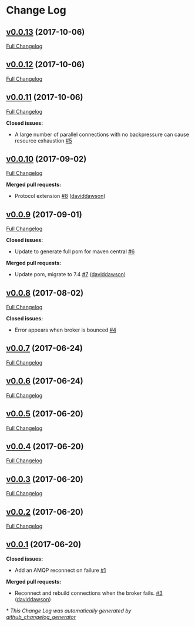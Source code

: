 # Change Log

## [v0.0.13](https://github.com/muoncore/muon-amqp/tree/v0.0.13) (2017-10-06)
[Full Changelog](https://github.com/muoncore/muon-amqp/compare/v0.0.12...v0.0.13)

## [v0.0.12](https://github.com/muoncore/muon-amqp/tree/v0.0.12) (2017-10-06)
[Full Changelog](https://github.com/muoncore/muon-amqp/compare/v0.0.11...v0.0.12)

## [v0.0.11](https://github.com/muoncore/muon-amqp/tree/v0.0.11) (2017-10-06)
[Full Changelog](https://github.com/muoncore/muon-amqp/compare/v0.0.10...v0.0.11)

**Closed issues:**

- A large number of parallel connections with no backpressure can cause resource exhaustion [\#5](https://github.com/muoncore/muon-amqp/issues/5)

## [v0.0.10](https://github.com/muoncore/muon-amqp/tree/v0.0.10) (2017-09-02)
[Full Changelog](https://github.com/muoncore/muon-amqp/compare/v0.0.9...v0.0.10)

**Merged pull requests:**

- Protocol extension [\#8](https://github.com/muoncore/muon-amqp/pull/8) ([daviddawson](https://github.com/daviddawson))

## [v0.0.9](https://github.com/muoncore/muon-amqp/tree/v0.0.9) (2017-09-01)
[Full Changelog](https://github.com/muoncore/muon-amqp/compare/v0.0.8...v0.0.9)

**Closed issues:**

- Update to generate full pom for maven central [\#6](https://github.com/muoncore/muon-amqp/issues/6)

**Merged pull requests:**

- Update pom, migrate to 7.4 [\#7](https://github.com/muoncore/muon-amqp/pull/7) ([daviddawson](https://github.com/daviddawson))

## [v0.0.8](https://github.com/muoncore/muon-amqp/tree/v0.0.8) (2017-08-02)
[Full Changelog](https://github.com/muoncore/muon-amqp/compare/v0.0.7...v0.0.8)

**Closed issues:**

- Error appears when broker is bounced [\#4](https://github.com/muoncore/muon-amqp/issues/4)

## [v0.0.7](https://github.com/muoncore/muon-amqp/tree/v0.0.7) (2017-06-24)
[Full Changelog](https://github.com/muoncore/muon-amqp/compare/v0.0.6...v0.0.7)

## [v0.0.6](https://github.com/muoncore/muon-amqp/tree/v0.0.6) (2017-06-24)
[Full Changelog](https://github.com/muoncore/muon-amqp/compare/v0.0.5...v0.0.6)

## [v0.0.5](https://github.com/muoncore/muon-amqp/tree/v0.0.5) (2017-06-20)
[Full Changelog](https://github.com/muoncore/muon-amqp/compare/v0.0.4...v0.0.5)

## [v0.0.4](https://github.com/muoncore/muon-amqp/tree/v0.0.4) (2017-06-20)
[Full Changelog](https://github.com/muoncore/muon-amqp/compare/v0.0.3...v0.0.4)

## [v0.0.3](https://github.com/muoncore/muon-amqp/tree/v0.0.3) (2017-06-20)
[Full Changelog](https://github.com/muoncore/muon-amqp/compare/v0.0.2...v0.0.3)

## [v0.0.2](https://github.com/muoncore/muon-amqp/tree/v0.0.2) (2017-06-20)
[Full Changelog](https://github.com/muoncore/muon-amqp/compare/v0.0.1...v0.0.2)

## [v0.0.1](https://github.com/muoncore/muon-amqp/tree/v0.0.1) (2017-06-20)
**Closed issues:**

- Add an AMQP reconnect on failure [\#1](https://github.com/muoncore/muon-amqp/issues/1)

**Merged pull requests:**

- Reconnect and rebuild connections when the broker fails. [\#3](https://github.com/muoncore/muon-amqp/pull/3) ([daviddawson](https://github.com/daviddawson))



\* *This Change Log was automatically generated by [github_changelog_generator](https://github.com/skywinder/Github-Changelog-Generator)*
